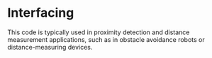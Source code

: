 # Interfacing
This code is typically used in proximity detection and distance measurement applications, such as in obstacle avoidance robots or distance-measuring devices.
